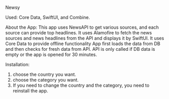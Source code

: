 Newsy 

Used: Core Data, SwiftUI, and Combine.


About the App:
This app uses NewsAPI to get various sources, and each source can provide top headlines. It uses Alamofire to fetch the news sources and news headlines from the API and displays it by SwiftUI. It uses Core Data to provide offline functionality App first loads the data from DB and then checks for fresh data from API. API is only called if DB data is empty or the app is opened for 30 minutes. 

Installation:
1. choose the country you want.
2. choose the category you want.
3. If you need to change the country and the category, you need to reinstall the app.
